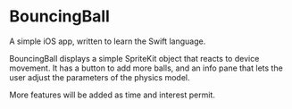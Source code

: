BouncingBall
============

A simple iOS app, written to learn the Swift language.

BouncingBall displays a simple SpriteKit object that reacts to device movement.  It has a
button to add more balls, and an info pane that lets the user adjust the parameters of the
physics model.

More features will be added as time and interest permit.
